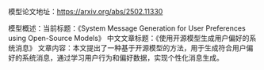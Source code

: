 模型论文地址：https://arxiv.org/abs/2502.11330

模型概述：当前标题：《System Message Generation for User Preferences using Open-Source Models》
中文文章标题：《使用开源模型生成用户偏好的系统消息》
文章内容：本文提出了一种基于开源模型的方法，用于生成符合用户偏好的系统消息，通过学习用户行为和偏好数据，实现个性化消息生成。
